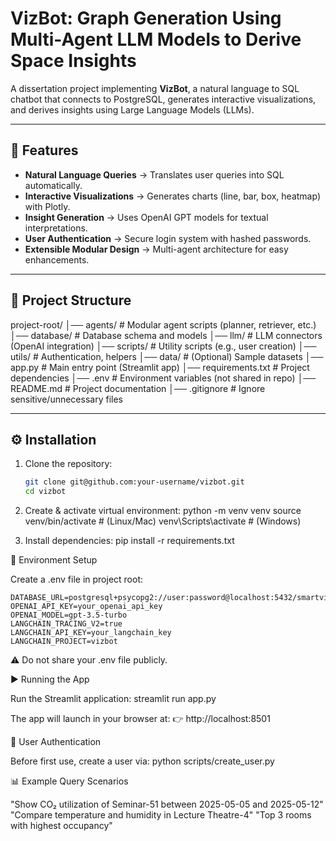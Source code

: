 # VizBot: Graph Generation Using Multi-Agent LLM Models to Derive Space Insights

A dissertation project implementing **VizBot**, a natural language to SQL chatbot that connects to PostgreSQL, generates interactive visualizations, and derives insights using Large Language Models (LLMs).

---

## 🚀 Features
- **Natural Language Queries** → Translates user queries into SQL automatically.
- **Interactive Visualizations** → Generates charts (line, bar, box, heatmap) with Plotly.
- **Insight Generation** → Uses OpenAI GPT models for textual interpretations.
- **User Authentication** → Secure login system with hashed passwords.
- **Extensible Modular Design** → Multi-agent architecture for easy enhancements.

---

## 📂 Project Structure
project-root/
│── agents/ # Modular agent scripts (planner, retriever, etc.)
│── database/ # Database schema and models
│── llm/ # LLM connectors (OpenAI integration)
│── scripts/ # Utility scripts (e.g., user creation)
│── utils/ # Authentication, helpers
│── data/ # (Optional) Sample datasets
│── app.py # Main entry point (Streamlit app)
│── requirements.txt # Project dependencies
│── .env # Environment variables (not shared in repo)
│── README.md # Project documentation
│── .gitignore # Ignore sensitive/unnecessary files


---

## ⚙️ Installation

1. Clone the repository:
   ```bash
   git clone git@github.com:your-username/vizbot.git
   cd vizbot

2. Create & activate virtual environment:
    python -m venv venv
    source venv/bin/activate   # (Linux/Mac)
    venv\Scripts\activate      # (Windows)

3. Install dependencies:
    pip install -r requirements.txt

🔑 Environment Setup

Create a .env file in project root:

    DATABASE_URL=postgresql+psycopg2://user:password@localhost:5432/smartvizdb
    OPENAI_API_KEY=your_openai_api_key
    OPENAI_MODEL=gpt-3.5-turbo
    LANGCHAIN_TRACING_V2=true
    LANGCHAIN_API_KEY=your_langchain_key
    LANGCHAIN_PROJECT=vizbot

⚠️ Do not share your .env file publicly.

▶️ Running the App

Run the Streamlit application:
    streamlit run app.py

The app will launch in your browser at:
👉 http://localhost:8501

👥 User Authentication

Before first use, create a user via:
python scripts/create_user.py <username> <password>

📊 Example Query Scenarios

"Show CO₂ utilization of Seminar-51 between 2025-05-05 and 2025-05-12"
"Compare temperature and humidity in Lecture Theatre-4"
"Top 3 rooms with highest occupancy"
